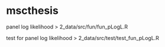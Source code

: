 # mscthesis

panel log likelihood > 2_data/src/fun/fun_pLogL.R

test for panel log likelihood > 2_data/src/test/test_fun_pLogL.R
